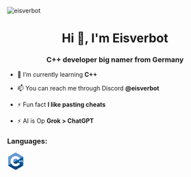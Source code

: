 <p align="left"> <img src="https://komarev.com/ghpvc/?username=eisverbot&label=Profile%20views&color=0e75b6&style=flat" alt="eisverbot" /> </p>

<h1 align="center">Hi 👋, I'm Eisverbot</h1>
<h3 align="center">C++ developer big namer from Germany</h3>

- 🌱 I’m currently learning **C++**

- 📫 You can reach me through Discord **@eisverbot**

- ⚡ Fun fact **I like pasting cheats**
- ⚡ AI is Op **Grok > ChatGPT**

<p align="left">
</p>

<h3 align="left">Languages:</h3>
<p align="left"> <a href="https://www.cprogramming.com/" target="_blank" rel="noreferrer"> <img src="https://raw.githubusercontent.com/devicons/devicon/master/icons/cplusplus/cplusplus-original.svg" alt="c" width="40" height="40"/> </a> <a href="https://www.w3schools.com/cpp/" target="_blank" rel="noreferrer">
